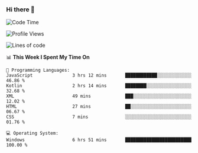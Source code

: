 ### Hi there 👋
<!--START_SECTION:waka-->
![Code Time](http://img.shields.io/badge/Code%20Time-5%20hrs%2056%20mins-blue)

![Profile Views](http://img.shields.io/badge/Profile%20Views-1-blue)

![Lines of code](https://img.shields.io/badge/From%20Hello%20World%20I%27ve%20Written-298.8%20thousand%20lines%20of%20code-blue)

📊 **This Week I Spent My Time On** 

```text
💬 Programming Languages: 
JavaScript               3 hrs 12 mins       ████████████░░░░░░░░░░░░░   46.86 % 
Kotlin                   2 hrs 14 mins       ████████░░░░░░░░░░░░░░░░░   32.68 % 
XML                      49 mins             ███░░░░░░░░░░░░░░░░░░░░░░   12.02 % 
HTML                     27 mins             ██░░░░░░░░░░░░░░░░░░░░░░░   06.67 % 
CSS                      7 mins              ░░░░░░░░░░░░░░░░░░░░░░░░░   01.76 % 

💻 Operating System: 
Windows                  6 hrs 51 mins       █████████████████████████   100.00 % 
```


<!--END_SECTION:waka-->
<!--
**AnimeruFR/AnimeruFR** is a ✨ _special_ ✨ repository because its `README.md` (this file) appears on your GitHub profile.

Here are some ideas to get you started:

- 🔭 I’m currently working on ...
- 🌱 I’m currently learning ...
- 👯 I’m looking to collaborate on ...
- 🤔 I’m looking for help with ...
- 💬 Ask me about ...
- 📫 How to reach me: ...
- 😄 Pronouns: ...
- ⚡ Fun fact: ...
-->
